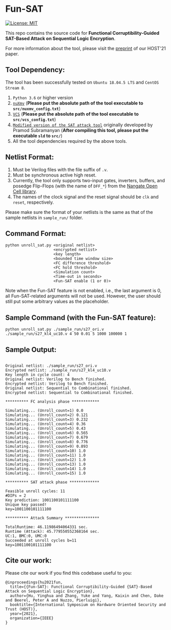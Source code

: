 # Fun-SAT
[![License: MIT](https://img.shields.io/badge/License-MIT-green.svg)](https://github.com/descyphy/Fun-SAT/blob/b66f5a3374ddc9eecc5ecb07d491c8cfcc7a81f8/LICENSE)

This repo contains the source code for **Functional Corruptibility-Guided SAT-Based Attack on Sequential Logic Encryption**.

For more information about the tool, please visit the [preprint](https://arxiv.org/abs/2108.04892) of our HOST'21 paper.

Tool Dependency:
------
The tool has been successfully tested on `Ubuntu 18.04.5 LTS` and `CentOS Stream 8`.

1. `Python 3.6` or higher version
2. [`nuXmv`](https://nuxmv.fbk.eu/) (**Please put the absolute path of the tool executable to `src/nuxmv_config.txt`**)
3. [`VCS`](https://www.synopsys.com/verification/simulation/vcs.html) (**Please put the absolute path of the tool executable
   to `src/vcs_config.txt`**)
4. [`Modified version of the SAT attack tool`](https://github.com/descyphy/Modified_SAT_Attack_on_Logic_Locking) originally developed by Pramod Subramanyan (**After compiling this tool, please put the executable `sld` to `src/`**)
5. All the tool dependencies required by the above tools.

Netlist Format:
------

1. Must be Verilog files with the file suffix of `.v`.
2. Must be synchronous active high reset.
3. Currently, the tool only supports two-input gates, inverters, buffers, and posedge Flip-Flops (with the name of `DFF_*`) from the
   [Nangate Open Cell library](https://si2.org/open-cell-library/).
4. The names of the clock signal and the reset signal should be `clk` and `reset`, respectively. 

Please make sure the format of your netlists is the same as that of the sample netlists in `sample_run/` folder.

Command Format:
------

```
python unroll_sat.py <original netlist> 
                     <encrypted netlist> 
                     <key length> 
                     <bounded time window size>
                     <FC difference threshold>
                     <FC hold threshold> 
                     <Simulation count> 
                     <Time-out in seconds> 
                     <Fun-SAT enable (1 or 0)>
```
Note when the Fun-SAT feature is not enabled, i.e., the last argument is 0, all Fun-SAT-related arguments will not be used. However, the user should still put some arbitrary values as the placeholder. 

Sample Command (with the Fun-SAT feature):
------
```python unroll_sat.py ./sample_run/s27_ori.v ./sample_run/s27_kl4_uc10.v 4 50 0.01 5 1000 100000 1```

Sample Output:
------

```*****************************************

Original netlist: ./sample_run/s27_ori.v
Encrypted netlist: ./sample_run/s27_kl4_uc10.v
Key length in cycle count: 4
Original netlist: Verilog to Bench finished.
Encrypted netlist: Verilog to Bench finished.
Original netlist: Sequential to Combinational finished.
Encrypted netlist: Sequential to Combinational finished.

********** FC analysis phase ************

Simulating... (Unroll_count=1) 0.0
Simulating... (Unroll_count=2) 0.121
Simulating... (Unroll_count=3) 0.232
Simulating... (Unroll_count=4) 0.36
Simulating... (Unroll_count=5) 0.43
Simulating... (Unroll_count=6) 0.565
Simulating... (Unroll_count=7) 0.679
Simulating... (Unroll_count=8) 0.776
Simulating... (Unroll_count=9) 0.893
Simulating... (Unroll_count=10) 1.0
Simulating... (Unroll_count=11) 1.0
Simulating... (Unroll_count=12) 1.0
Simulating... (Unroll_count=13) 1.0
Simulating... (Unroll_count=14) 1.0
Simulating... (Unroll_count=15) 1.0

********** SAT attack phase *************

Feasible unroll cycles: 11
#DIPs = 2
Key prediction: 1001100101111100
Unique key passed!
key=1001100101111100

********** Attack Summary ***************

TotalRuntime: 46.11986494064331 sec.
Runtime (Attack): 45.779550552368164 sec.
UC:1, BMC:0, UMC:0
Succeeded at unroll cycles b=11
key=1001100101111100
```
Cite our work:
------
Please cite our work if you find this codebase useful to you:

```
@inproceedings{hu2021fun,
  title={{Fun-SAT}: Functional Corruptibility-Guided {SAT}-Based Attack on Sequential Logic Encryption},
  author={Hu, Yinghua and Zhang, Yuke and Yang, Kaixin and Chen, Dake and Beerel, Peter A and Nuzzo, Pierluigi},
  booktitle={International Symposium on Hardware Oriented Security and Trust (HOST)},
  year={2021},
  organization={IEEE}
}
```
